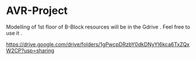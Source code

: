 # AVR-Project
Modelling of 1st floor of B-Block
resources will be in the Gdrive . Feel free to use it .

https://drive.google.com/drive/folders/1gPwcpDRzbY0dkDNyYI6kca6TxZQxW2CP?usp=sharing

